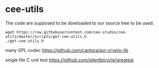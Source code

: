 # cee-utils

The code are supposed to be dowloaded to our source tree to be used. 

```
wget https://raw.githubusercontent.com/cee-studio/cee-utils/master/scripts/get-cee-utils.h 
./get-cee-utils.h
```


many GPL codec
https://github.com/cantora/avr-crypto-lib


single file C unit test
https://github.com/silentbicycle/greatest
